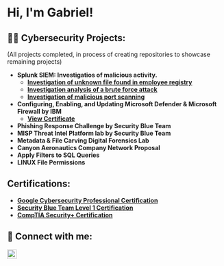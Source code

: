 <h1>Hi, I'm Gabriel!

<h2>👨‍💻 Cybersecurity Projects:</h2>
<b></b>(All projects completed, in process of creating repositories to showcase remaining projects)<b>

- <b>Splunk SIEM: Investigatios of malicious activity.</b>
  - [Investigation of unknown file found in employee registry](https://github.com/GBinion2020/SplunkSIEMLab/blob/main/Lab3.md)
  - [Investigation analysis of a brute force attack](https://github.com/GBinion2020/SplunkSIEMLab/blob/main/README.md)
  - [Investigation of malicious port scanning](https://github.com/GBinion2020/SplunkSIEMLab/blob/main/LAB2.md)
- <b>Configuring, Enabling, and Updating Microsoft Defender & Microsoft Firewall by IBM</b>
  - [View Certificate](https://coursera.org/share/ce34f484414697b98085b27b5d3791c1)
- <b>Phishing Response Challenge by Security Blue Team</b>
- <b>MISP Threat Intel Platform lab by Security Blue Team</b>
- <b>Metadata & File Carving Digital Forensics Lab</b>
- <b>Canyon Aeronautics Company Network Proposal</b>
- <b>Apply Filters to SQL Queries</b>
- <b>LINUX File Permissions<b/>
<h2>Certifications:</h2>

- [Google Cybersecurity Professional Certification](https://coursera.org/share/7030f832cab7dc2984a41b9d29092706)
- [Security Blue Team Level 1 Certification](https://elearning.securityblue.team/home/certificate/457253661)
- [CompTIA Security+ Certification](https://www.credly.com/badges/e2cb4737-0091-4cd6-95e5-6d7ad501f9f7/public_url)

<h2> 🤳 Connect with me:</h2>


[<img align="left" alt="JoshMadakor | LinkedIn" width="22px" src="https://cdn.jsdelivr.net/npm/simple-icons@v3/icons/linkedin.svg" />][linkedin]


[linkedin]: https://linkedin.com/in/gabriel-binion

<!--
**joshmadakor1/joshmadakor1** is a ✨ _special_ ✨ repository because its `README.md` (this file) appears on your GitHub profile.

Here are some ideas to get you started:

- 🔭 I’m currently working on ...
- 🌱 I’m currently learning ...
- 👯 I’m looking to collaborate on ...
- 🤔 I’m looking for help with ...
- 💬 Ask me about ...
- 📫 How to reach me: ...
- 😄 Pronouns: ...
- ⚡ Fun fact: ...
-->
